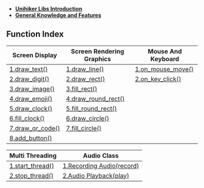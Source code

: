

- **[Unihiker Libs Introduction](introduction.md)**    
- **[General Knowledge and Features](GeneralKnowledgeAndFeatures/index.md)**  

## Function Index

| Screen Display | Screen Rendering Graphics | Mouse And Keyboard |
| --- | --- | --- |
| [1.draw_text()](ScreenDisplay/reference_unihiker_draw_text.md) | [1.draw_line()](ScreenRenderingGraphics/reference_unihiker_draw_line.md) | [1.on_mouse_move()](MouseAndKeyboard/reference_unihiker_on_mouse_move.md) |
| [2.draw_digit()](ScreenDisplay/reference_unihiker_draw_digit.md) | [2.draw_rect()](ScreenRenderingGraphics/reference_unihiker_draw_rect.md) | [2.on_key_click()](MouseAndKeyboard/reference_unihiker_on_key_click.md) |
| [3.draw_image()](ScreenDisplay/reference_unihiker_draw_image.md) | [3.fill_rect()](ScreenRenderingGraphics/reference_unihiker_fill_rect.md) | |
| [4.draw_emoji()](ScreenDisplay/reference_unihiker_draw_emoji.md) | [4.draw_round_rect()](ScreenRenderingGraphics/reference_unihiker_draw_round_rect.md) | |
| [5.draw_clock()](ScreenDisplay/reference_unihiker_draw_clock.md) | [5.fill_round_rect()](ScreenRenderingGraphics/reference_unihiker_fill_round_rect.md) | |
| [6.fill_clock()](ScreenDisplay/reference_unihiker_fill_clock.md) | [6.draw_circle()](ScreenRenderingGraphics/reference_unihiker_draw_circle.md) | |
| [7.draw_qr_code()](ScreenDisplay/reference_unihiker_draw_qr_code.md) | [7.fill_circle()](ScreenRenderingGraphics/reference_unihiker_fill_circle.md) | |
| [8.add_button()](ScreenDisplay/reference_unihiker_add_button.md) | | |

| Multi Threading | Audio Class |
| --- | --- |
| [1.start_thread()](MultiThreading/reference_unihiker_start_thread.md) | [1.Recording Audio(record)](AudioClass/reference_unihiker_recording_audio_record.md) |
| [2.stop_thread()](MultiThreading/reference_unihiker_stop_thread.md) | [2.Audio Playback(play)](AudioClass/reference_unihiker_audio_playback_play.md) |
